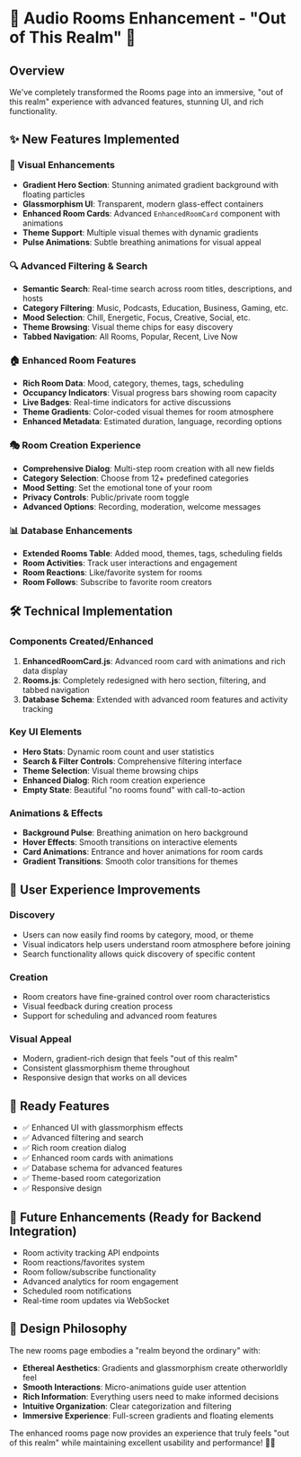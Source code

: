 # 🎵 Audio Rooms Enhancement - "Out of This Realm" 🌟

## Overview
We've completely transformed the Rooms page into an immersive, "out of this realm" experience with advanced features, stunning UI, and rich functionality.

## ✨ New Features Implemented

### 🎨 Visual Enhancements
- **Gradient Hero Section**: Stunning animated gradient background with floating particles
- **Glassmorphism UI**: Transparent, modern glass-effect containers
- **Enhanced Room Cards**: Advanced `EnhancedRoomCard` component with animations
- **Theme Support**: Multiple visual themes with dynamic gradients
- **Pulse Animations**: Subtle breathing animations for visual appeal

### 🔍 Advanced Filtering & Search
- **Semantic Search**: Real-time search across room titles, descriptions, and hosts
- **Category Filtering**: Music, Podcasts, Education, Business, Gaming, etc.
- **Mood Selection**: Chill, Energetic, Focus, Creative, Social, etc.
- **Theme Browsing**: Visual theme chips for easy discovery
- **Tabbed Navigation**: All Rooms, Popular, Recent, Live Now

### 🏠 Enhanced Room Features
- **Rich Room Data**: Mood, category, themes, tags, scheduling
- **Occupancy Indicators**: Visual progress bars showing room capacity
- **Live Badges**: Real-time indicators for active discussions
- **Theme Gradients**: Color-coded visual themes for room atmosphere
- **Enhanced Metadata**: Estimated duration, language, recording options

### 🎭 Room Creation Experience
- **Comprehensive Dialog**: Multi-step room creation with all new fields
- **Category Selection**: Choose from 12+ predefined categories
- **Mood Setting**: Set the emotional tone of your room
- **Privacy Controls**: Public/private room toggle
- **Advanced Options**: Recording, moderation, welcome messages

### 📊 Database Enhancements
- **Extended Rooms Table**: Added mood, themes, tags, scheduling fields
- **Room Activities**: Track user interactions and engagement
- **Room Reactions**: Like/favorite system for rooms
- **Room Follows**: Subscribe to favorite room creators

## 🛠 Technical Implementation

### Components Created/Enhanced
1. **EnhancedRoomCard.js**: Advanced room card with animations and rich data display
2. **Rooms.js**: Completely redesigned with hero section, filtering, and tabbed navigation
3. **Database Schema**: Extended with advanced room features and activity tracking

### Key UI Elements
- **Hero Stats**: Dynamic room count and user statistics
- **Search & Filter Controls**: Comprehensive filtering interface
- **Theme Selection**: Visual theme browsing chips
- **Enhanced Dialog**: Rich room creation experience
- **Empty State**: Beautiful "no rooms found" with call-to-action

### Animations & Effects
- **Background Pulse**: Breathing animation on hero background
- **Hover Effects**: Smooth transitions on interactive elements
- **Card Animations**: Entrance and hover animations for room cards
- **Gradient Transitions**: Smooth color transitions for themes

## 🎯 User Experience Improvements

### Discovery
- Users can now easily find rooms by category, mood, or theme
- Visual indicators help users understand room atmosphere before joining
- Search functionality allows quick discovery of specific content

### Creation
- Room creators have fine-grained control over room characteristics
- Visual feedback during creation process
- Support for scheduling and advanced room features

### Visual Appeal
- Modern, gradient-rich design that feels "out of this realm"
- Consistent glassmorphism theme throughout
- Responsive design that works on all devices

## 🚀 Ready Features
- ✅ Enhanced UI with glassmorphism effects
- ✅ Advanced filtering and search
- ✅ Rich room creation dialog
- ✅ Enhanced room cards with animations
- ✅ Database schema for advanced features
- ✅ Theme-based room categorization
- ✅ Responsive design

## 🔄 Future Enhancements (Ready for Backend Integration)
- Room activity tracking API endpoints
- Room reactions/favorites system
- Room follow/subscribe functionality
- Advanced analytics for room engagement
- Scheduled room notifications
- Real-time room updates via WebSocket

## 🎨 Design Philosophy
The new rooms page embodies a "realm beyond the ordinary" with:
- **Ethereal Aesthetics**: Gradients and glassmorphism create otherworldly feel
- **Smooth Interactions**: Micro-animations guide user attention
- **Rich Information**: Everything users need to make informed decisions
- **Intuitive Organization**: Clear categorization and filtering
- **Immersive Experience**: Full-screen gradients and floating elements

The enhanced rooms page now provides an experience that truly feels "out of this realm" while maintaining excellent usability and performance! 🌟✨

